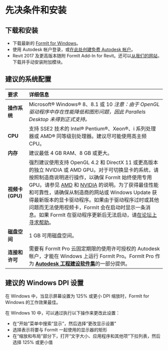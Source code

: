 # 先决条件和安装

## 下载和安装

* 下载最新的 [FormIt for Windows](https://formit.autodesk.com/page/download)。
* 使用 Autodesk 帐户登录，或[在此处创建免费 Autodesk 帐户](https://accounts.autodesk.com/)。
* Revit 2017 及更高版本随附 FormIt Add-In for Revit。还可以[从我们的网站](https://formit.autodesk.com/page/formit-revit)，下载并手动安装附加模块。

## 建议的系统配置

| 要求 | 详细信息 |
| :--- | :--- |
| **操作系统** | Microsoft® Windows® 8、8.1 或 10 _注意：由于 OpenGL 驱动程序中存在性能降低和图形问题，因此 Parallels Desktop 未得到正式支持。_ |
| **CPU** | 支持 SSE2 技术的 Intel® Pentium®、Xeon®、i 系列处理器或 AMD® 同等级别处理器。建议尽可能使用高主频 CPU。 |
| **内存** | 建议最低 4 GB RAM、8 GB 或更大。 |
| **视频卡 (GPU)** | 强烈建议使用支持 OpenGL 4.2 和 DirectX 11 或更高版本的独立 NVIDIA 或 AMD GPU。对于可切换显卡的系统，请按照制造商说明进行操作，以确保 FormIt 始终使用专用 GPU。请参见 [AMD](https://www.amd.com/en/support/kb/faq/dh-017) 和 [NVIDIA](http://nvidia.custhelp.com/app/answers/detail/a_id/2615/kw/manage%203d%20settings/related/1) 的说明。为了获得最佳性能和可靠性，请确保从制造商的网站或 Windows Update 获得最新版本的显卡驱动程序。如果由于驱动程序过时或其他问题而无法使用视频卡，FormIt 会在启动时显示一条消息。如果 FormIt 在驱动程序更新后无法启动，请[在论坛上寻求帮助](https://forums.autodesk.com/t5/formit-forum/bd-p/142)。 |
| **磁盘空间** | 1 GB 可用磁盘空间。 |
| **连接和许可** | 需要有 FormIt Pro 云固定期限的使用许可授权的 Autodesk 帐户，才能在 Windows 上运行 FormIt Pro。FormIt Pro 作为 [**Autodesk 工程建设软件集**](https://www.autodesk.com/collections/architecture-engineering-construction/overview)的一部分提供。 |

## 建议的 Windows DPI 设置

在 Windows 中，当显示屏幕设置为 125% 或更小 DPI 缩放时，FormIt for Windows 的工作效果最佳。

在 Windows 10 中，可以通过执行以下操作来更改此设置：

* 在“开始”菜单中搜索“显示”，然后选择“更改显示设置”
* 选择表示将要与 FormIt 一起使用的显示器的矩形
* 在“缩放和布局”部分下，打开“文字大小、应用程序和其他项”下拉列表，然后选择 125% 或更小值

